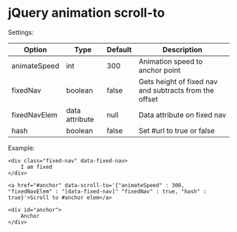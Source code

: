 # jQuery animation scroll-to

Settings:
<table>
<thead>
<tr>
<th>Option</th>
<th>Type</th>
<th>Default</th>
<th>Description</th>
</tr>
</thead>
<tbody>
<tr>
<td>animateSpeed</td>
<td>int</td>
<td>300</td>
<td>Animation speed to anchor point</td>
</tr>
<tr>
<td>fixedNav</td>
<td>boolean</td>
<td>false</td>
<td>Gets height of fixed nav and subtracts from the offset</td>
</tr>
<td>fixedNavElem</td>
<td>data attribute</td>
<td>null</td>
<td>Data attribute on fixed nav</td>
</tr>
</tr>
<td>hash</td>
<td>boolean</td>
<td>false</td>
<td>Set #url to true or false</td>
</tr>
</tr></tbody></table>

Example:

    <div class="fixed-nav" data-fixed-nav>
        I am fixed
    </div>

    <a href="#anchor" data-scroll-to='{"animateSpeed" : 300, "fixedNavElem" : "[data-fixed-nav]" "fixedNav" : true, "hash" : true}'>Scroll to #anchor elem</a>

    <div id="anchor">
        Anchor
    </div>
